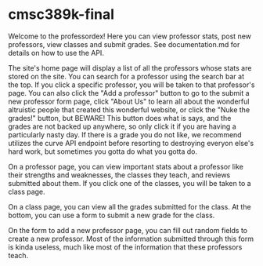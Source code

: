 # cmsc389k-final
Welcome to the professordex! Here you can view professor stats, post new professors, view classes and submit grades. See documentation.md for details on how to use the API.

The site's home page will display a list of all the professors whose stats are stored on the site. You can search for a professor using the search bar at the top. If you click a specific professor, you will be taken to that professor's page. You can also click the "Add a professor" button to go to the submit a new professor form page, click "About Us" to learn all about the wonderful altruistic people that created this wonderful website, or click the "Nuke the grades!" button, but BEWARE! This button does what is says, and the grades are not backed up anywhere, so only click it if you are having a particularly nasty day. If there is a grade you do not like, we recommend utilizes the curve API endpoint before resorting to destroying everyon else's hard work, but sometimes you gotta do what you gotta do.

On a professor page, you can view important stats about a professor like their strengths and weaknesses, the classes they teach, and reviews submitted about them. If you click one of the classes, you will be taken to a class page.

On a class page, you can view all the grades submitted for the class. At the bottom, you can use a form to submit a new grade for the class.

On the form to add a new professor page, you can fill out random fields to create a new professor. Most of the information submitted through this form is kinda useless, much like most of the information that these professors teach.
